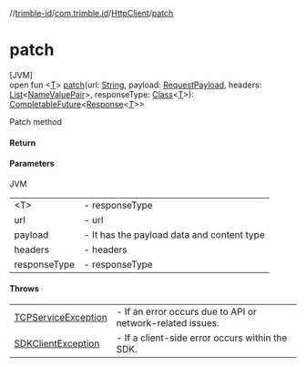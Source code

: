 //[trimble-id](../../../index.md)/[com.trimble.id](../index.md)/[HttpClient](index.md)/[patch](patch.md)

# patch

[JVM]\
open fun &lt;[T](patch.md)&gt; [patch](patch.md)(url: [String](https://docs.oracle.com/javase/8/docs/api/java/lang/String.html), payload: [RequestPayload](../-request-payload/index.md), headers: [List](https://docs.oracle.com/javase/8/docs/api/java/util/List.html)&lt;[NameValuePair](../-name-value-pair/index.md)&gt;, responseType: [Class](https://docs.oracle.com/javase/8/docs/api/java/lang/Class.html)&lt;[T](patch.md)&gt;): [CompletableFuture](https://docs.oracle.com/javase/8/docs/api/java/util/concurrent/CompletableFuture.html)&lt;[Response](../-response/index.md)&lt;[T](patch.md)&gt;&gt;

Patch method

#### Return

#### Parameters

JVM

| | |
|---|---|
| &lt;T&gt; | - responseType |
| url | - url |
| payload | - It has the payload data and content type |
| headers | - headers |
| responseType | - responseType |

#### Throws

| | |
|---|---|
| [TCPServiceException](../-t-c-p-service-exception/index.md) | - If an error occurs due to API or network-related issues. |
| [SDKClientException](../-s-d-k-client-exception/index.md) | - If a client-side error occurs within the SDK. |

